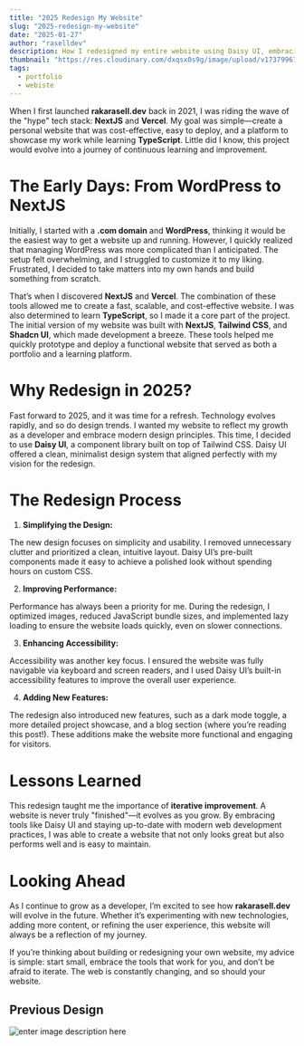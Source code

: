 ```yaml
---
title: "2025 Redesign My Website"
slug: "2025-redesign-my-website"
date: "2025-01-27"
author: "raselldev"
description: How I redesigned my entire website using Daisy UI, embracing simplicity and modern design principles.
thumbnail: "https://res.cloudinary.com/dxqsx0s9g/image/upload/v1737996741/Screenshot_2025-01-27_at_23.44.52_svqjhm.png"
tags:
  - portfolio
  - webiste
---
```


When I first launched **rakarasell.dev** back in 2021, I was riding the wave of the "hype" tech stack: **NextJS** and **Vercel**. My goal was simple—create a personal website that was cost-effective, easy to deploy, and a platform to showcase my work while learning **TypeScript**. Little did I know, this project would evolve into a journey of continuous learning and improvement.

# The Early Days: From WordPress to NextJS

Initially, I started with a **.com domain** and **WordPress**, thinking it would be the easiest way to get a website up and running. However, I quickly realized that managing WordPress was more complicated than I anticipated. The setup felt overwhelming, and I struggled to customize it to my liking. Frustrated, I decided to take matters into my own hands and build something from scratch.

That’s when I discovered **NextJS** and **Vercel**. The combination of these tools allowed me to create a fast, scalable, and cost-effective website. I was also determined to learn **TypeScript**, so I made it a core part of the project. The initial version of my website was built with **NextJS**, **Tailwind CSS**, and **Shadcn UI**, which made development a breeze. These tools helped me quickly prototype and deploy a functional website that served as both a portfolio and a learning platform.

# Why Redesign in 2025?

Fast forward to 2025, and it was time for a refresh. Technology evolves rapidly, and so do design trends. I wanted my website to reflect my growth as a developer and embrace modern design principles. This time, I decided to use **Daisy UI**, a component library built on top of Tailwind CSS. Daisy UI offered a clean, minimalist design system that aligned perfectly with my vision for the redesign.

# The Redesign Process

1.  **Simplifying the Design:**

The new design focuses on simplicity and usability. I removed unnecessary clutter and prioritized a clean, intuitive layout. Daisy UI’s pre-built components made it easy to achieve a polished look without spending hours on custom CSS.

2.  **Improving Performance:**

Performance has always been a priority for me. During the redesign, I optimized images, reduced JavaScript bundle sizes, and implemented lazy loading to ensure the website loads quickly, even on slower connections.

3.  **Enhancing Accessibility:**

Accessibility was another key focus. I ensured the website was fully navigable via keyboard and screen readers, and I used Daisy UI’s built-in accessibility features to improve the overall user experience.

4.  **Adding New Features:**

The redesign also introduced new features, such as a dark mode toggle, a more detailed project showcase, and a blog section (where you’re reading this post!). These additions make the website more functional and engaging for visitors.

# Lessons Learned

This redesign taught me the importance of **iterative improvement**. A website is never truly "finished"—it evolves as you grow. By embracing tools like Daisy UI and staying up-to-date with modern web development practices, I was able to create a website that not only looks great but also performs well and is easy to maintain.

# Looking Ahead

As I continue to grow as a developer, I’m excited to see how **rakarasell.dev** will evolve in the future. Whether it’s experimenting with new technologies, adding more content, or refining the user experience, this website will always be a reflection of my journey.

If you’re thinking about building or redesigning your own website, my advice is simple: start small, embrace the tools that work for you, and don’t be afraid to iterate. The web is constantly changing, and so should your website.

## Previous Design

![enter image description here](https://res.cloudinary.com/dxqsx0s9g/image/upload/v1737996741/Screenshot_2025-01-27_at_23.44.52_svqjhm.png)

